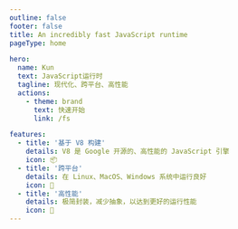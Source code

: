 ```yaml
---
outline: false
footer: false
title: An incredibly fast JavaScript runtime
pageType: home

hero:
  name: Kun
  text: JavaScript运行时
  tagline: 现代化、跨平台、高性能
  actions:
    - theme: brand
      text: 快速开始
      link: /fs

features:
  - title: '基于 V8 构建'
    details: V8 是 Google 开源的、高性能的 JavaScript 引擎
    icon: 📦
  - title: '跨平台'
    details: 在 Linux、MacOS、Windows 系统中运行良好
    icon: 🎨
  - title: '高性能'
    details: 极简封装，减少抽象，以达到更好的运行性能
    icon: 🚀
---
```

